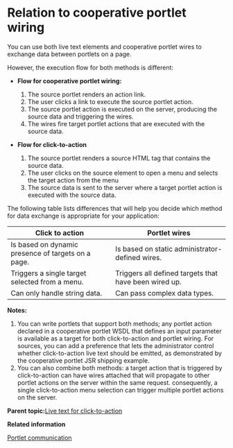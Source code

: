 # Relation to cooperative portlet wiring 

You can use both live text elements and cooperative portlet wires to exchange data between portlets on a page.

However, the execution flow for both methods is different:

-   **Flow for cooperative portlet wiring:**

    1.  The source portlet renders an action link.
    2.  The user clicks a link to execute the source portlet action.
    3.  The source portlet action is executed on the server, producing the source data and triggering the wires.
    4.  The wires fire target portlet actions that are executed with the source data.
-   **Flow for click-to-action**

    1.  The source portlet renders a source HTML tag that contains the source data.
    2.  The user clicks on the source element to open a menu and selects the target action from the menu
    3.  The source data is sent to the server where a target portlet action is executed with the source data.

The following table lists differences that will help you decide which method for data exchange is appropriate for your application:

|Click to action|Portlet wires|
|---------------|-------------|
|Is based on dynamic presence of targets on a page.|Is based on static administrator-defined wires.|
|Triggers a single target selected from a menu.|Triggers all defined targets that have been wired up.|
|Can only handle string data.|Can pass complex data types.|

**Notes:**

1.  You can write portlets that support both methods; any portlet action declared in a cooperative portlet WSDL that defines an input parameter is available as a target for both click-to-action and portlet wiring. For sources, you can add a preference that lets the administrator control whether click-to-action live text should be emitted, as demonstrated by the cooperative portlet JSR shipping example.
2.  You can also combine both methods: a target action that is triggered by click-to-action can have wires attached that will propagate to other portlet actions on the server within the same request. consequently, a single click-to-action menu selection can trigger multiple portlet actions on the server.

**Parent topic:**[Live text for click-to-action ](../dev-portlet/w2_smtg.md)

**Related information**  


[Portlet communication ](../dev-portlet/pltcom_ptlt_com.md)

